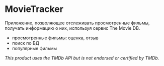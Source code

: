 # MovieTracker

Приложение, позволяющее отслеживать просмотренные фильмы, получать информацию о них, используя сервис The Movie DB.
* просмотренные фильмы: оценка, отзыв
* поиск по БД
* популярные фильмы

*This product uses the TMDb API but is not endorsed or certified by TMDb.*
